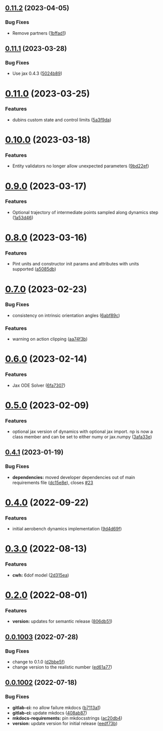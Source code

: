 ## [0.11.2](https://github.com/act3-ace/rta/safe-autonomy-stack/safe-autonomy-dynamics/compare/v0.11.1...v0.11.2) (2023-04-05)


### Bug Fixes

* Remove partners ([1bffad1](https://github.com/act3-ace/rta/safe-autonomy-stack/safe-autonomy-dynamics/commit/1bffad17531df1bc1b728bdcd50779efe53188cd))

## [0.11.1](https://github.com/act3-ace/rta/safe-autonomy-stack/safe-autonomy-dynamics/compare/v0.11.0...v0.11.1) (2023-03-28)


### Bug Fixes

* Use jax 0.4.3 ([5024b89](https://github.com/act3-ace/rta/safe-autonomy-stack/safe-autonomy-dynamics/commit/5024b8978ccf68cd06a49aff4ca8f9b30772ed81))

# [0.11.0](https://github.com/act3-ace/rta/safe-autonomy-stack/safe-autonomy-dynamics/compare/v0.10.0...v0.11.0) (2023-03-25)


### Features

* dubins custom state and control limits ([5a3f9da](https://github.com/act3-ace/rta/safe-autonomy-stack/safe-autonomy-dynamics/commit/5a3f9da9144eec05af42d0eae6604dfe2c56f265))

# [0.10.0](https://github.com/act3-ace/rta/safe-autonomy-stack/safe-autonomy-dynamics/compare/v0.9.0...v0.10.0) (2023-03-18)


### Features

* Entity validators no longer allow unexpected parameters ([9bd22ef](https://github.com/act3-ace/rta/safe-autonomy-stack/safe-autonomy-dynamics/commit/9bd22efa8a1ea8a8e4a5cb95bb48ddf557155811))

# [0.9.0](https://github.com/act3-ace/rta/safe-autonomy-stack/safe-autonomy-dynamics/compare/v0.8.0...v0.9.0) (2023-03-17)


### Features

* Optional trajectory of intermediate points sampled along dynamics step ([1a53d46](https://github.com/act3-ace/rta/safe-autonomy-stack/safe-autonomy-dynamics/commit/1a53d469dd06f05ca3cdea7b38001ee5edcd11a5))

# [0.8.0](https://github.com/act3-ace/rta/safe-autonomy-stack/safe-autonomy-dynamics/compare/v0.7.0...v0.8.0) (2023-03-16)


### Features

* Pint units and constructor init params and attributes with units supported ([a5085db](https://github.com/act3-ace/rta/safe-autonomy-stack/safe-autonomy-dynamics/commit/a5085dbeff345912c79be2a5d51b3656b03ae5bf))

# [0.7.0](https://github.com/act3-ace/rta/safe-autonomy-stack/safe-autonomy-dynamics/compare/v0.6.0...v0.7.0) (2023-02-23)


### Bug Fixes

* consistency on intrinsic orientation angles ([6abf89c](https://github.com/act3-ace/rta/safe-autonomy-stack/safe-autonomy-dynamics/commit/6abf89c679db265a33dacfd432766304bde91946))


### Features

* warning on action clipping ([aa74f3b](https://github.com/act3-ace/rta/safe-autonomy-stack/safe-autonomy-dynamics/commit/aa74f3b0b1acec56da83b489d7d3538954ccbdb0))

# [0.6.0](https://github.com/act3-ace/rta/safe-autonomy-stack/safe-autonomy-dynamics/compare/v0.5.0...v0.6.0) (2023-02-14)


### Features

* Jax ODE Solver ([6fa7307](https://github.com/act3-ace/rta/safe-autonomy-stack/safe-autonomy-dynamics/commit/6fa7307dfaf8b2f9492bc4e4cde3958e5f2f5911))

# [0.5.0](https://github.com/act3-ace/rta/safe-autonomy-stack/safe-autonomy-dynamics/compare/v0.4.1...v0.5.0) (2023-02-09)


### Features

* optional jax version of dynamics with optional jax import. np is now a class member and can be set to either numy or jax.numpy ([3afa33e](https://github.com/act3-ace/rta/safe-autonomy-stack/safe-autonomy-dynamics/commit/3afa33ef1a9593d4c886cf1d47b35480717e3433))

## [0.4.1](https://github.com/act3-ace/rta/safe-autonomy-stack/safe-autonomy-dynamics/compare/v0.4.0...v0.4.1) (2023-01-19)


### Bug Fixes

* **dependencies:** moved developer dependencies out of main requirements file ([dc15e8e](https://github.com/act3-ace/rta/safe-autonomy-stack/safe-autonomy-dynamics/commit/dc15e8ee8b72001f9a7e351b03e6b10e6784bde5)), closes [#23](https://github.com/act3-ace/rta/safe-autonomy-stack/safe-autonomy-dynamics/issues/23)

# [0.4.0](https://github.com/act3-ace/rta/safe-autonomy-stack/safe-autonomy-dynamics/compare/v0.3.0...v0.4.0) (2022-09-22)


### Features

* initial aerobench dynamics implementation ([9d4d69f](https://github.com/act3-ace/rta/safe-autonomy-stack/safe-autonomy-dynamics/commit/9d4d69f2089e2dd779970c468583878abe56e922))

# [0.3.0](https://github.com/act3-ace/rta/safe-autonomy-stack/safe-autonomy-dynamics/compare/v0.2.0...v0.3.0) (2022-08-13)


### Features

* **cwh:** 6dof model ([2d315ea](https://github.com/act3-ace/rta/safe-autonomy-stack/safe-autonomy-dynamics/commit/2d315ea35fde89d35ee3ccc78f9e0cf90203079f))

# [0.2.0](https://github.com/act3-ace/rta/safe-autonomy-stack/safe-autonomy-dynamics/compare/v0.1.0...v0.2.0) (2022-08-01)


### Features

* **version:** updates for semantic release ([806db51](https://github.com/act3-ace/rta/safe-autonomy-stack/safe-autonomy-dynamics/commit/806db5111ff710c1744a45746959ac5f634aeb72))

## [0.0.1003](https://github.com/act3-ace/rta/safe-autonomy-stack/safe-autonomy-dynamics/compare/v0.0.1002...v0.0.1003) (2022-07-28)


### Bug Fixes

* change to 0.1.0 ([d2bbe5f](https://github.com/act3-ace/rta/safe-autonomy-stack/safe-autonomy-dynamics/commit/d2bbe5f7107f9a1f99fd3f5d243aff775a33275e))
* change version to the realistic number ([ed61a77](https://github.com/act3-ace/rta/safe-autonomy-stack/safe-autonomy-dynamics/commit/ed61a77f9bf4802c94bf03cd9e29f56c6dc79a10))

## [0.0.1002](https://github.com/act3-ace/rta/safe-autonomy-stack/safe-autonomy-dynamics/compare/v0.0.1001...v0.0.1002) (2022-07-18)


### Bug Fixes

* **gitlab-ci:** no allow failure mkdocs ([b7113a1](https://github.com/act3-ace/rta/safe-autonomy-stack/safe-autonomy-dynamics/commit/b7113a1b9a4984c8cae9d7e9ac50d5f026800e21))
* **gitlab-ci:** update mkdocs ([408ab87](https://github.com/act3-ace/rta/safe-autonomy-stack/safe-autonomy-dynamics/commit/408ab87cf75222ec25457709f6e54f291477ebd6))
* **mkdocs-requirements:** pin mkdocsstrings ([ac20db4](https://github.com/act3-ace/rta/safe-autonomy-stack/safe-autonomy-dynamics/commit/ac20db480d24d6fb39b47b3b55780a3c7a5dbf77))
* **version:** update version for initial release ([eedf73b](https://github.com/act3-ace/rta/safe-autonomy-stack/safe-autonomy-dynamics/commit/eedf73b84d625294f4414162a959d6361dcf1fc5))
